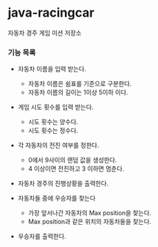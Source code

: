 # java-racingcar
자동차 경주 게임 미션 저장소

### 기능 목록
* 자동차 이름을 입력 받는다.
    * 자동차 이름은 쉼표를 기준으로 구분한다.
    * 자동차 이름의 길이는 1이상 5이하 이다.
    
* 게임 시도 횟수를 입력 받는다.
    * 시도 횟수는 양수다.
    * 시도 횟수는 정수다.
    
* 각 자동차의 전진 여부를 정한다.
    * 0에서 9사이의 랜덤 값을 생성한다.
    * 4 이상이면 전진하고 3 이하면 멈춘다.
    
* 자동차 경주의 진행상황을 출력한다.

* 자동차들 중에 우승자를 찾는다
    * 가장 앞서나간 자동차의 Max position을 찾는다.
    * Max position과 같은 위치의 자동차들을 찾는다.

* 우승자를 출력한다.

    